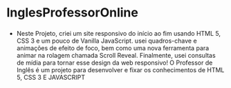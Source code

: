 # InglesProfessorOnline



### 
* Neste Projeto, criei um site responsivo do início ao fim usando HTML 5, CSS 3 e um pouco de Vanilla JavaScript. usei quadros-chave e animações de efeito de foco, bem como uma nova ferramenta para animar na rolagem chamada Scroll Reveal. Finalmente, usei consultas de mídia para tornar esse design da web responsivo! O Professor de Inglês é um projeto para desenvolver e fixar os conhecimentos de HTML 5, CSS 3 E JAVASCRIPT

